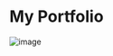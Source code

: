 # My Portfolio

![image](https://github.com/jpgercc/portfolio/assets/115590969/7c5deca8-7e9c-4739-92e2-249a2c0febfb)

